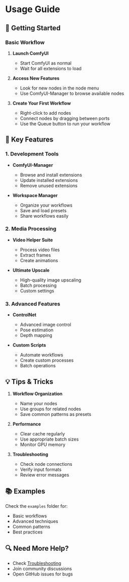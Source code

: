 # Usage Guide

## 🎯 Getting Started

### Basic Workflow

1. **Launch ComfyUI**
   - Start ComfyUI as normal
   - Wait for all extensions to load

2. **Access New Features**
   - Look for new nodes in the node menu
   - Use ComfyUI-Manager to browse available nodes

3. **Create Your First Workflow**
   - Right-click to add nodes
   - Connect nodes by dragging between ports
   - Use the Queue button to run your workflow

## 🔧 Key Features

### 1. Development Tools

- **ComfyUI-Manager**
  - Browse and install extensions
  - Update installed extensions
  - Remove unused extensions

- **Workspace Manager**
  - Organize your workflows
  - Save and load presets
  - Share workflows easily

### 2. Media Processing

- **Video Helper Suite**
  - Process video files
  - Extract frames
  - Create animations

- **Ultimate Upscale**
  - High-quality image upscaling
  - Batch processing
  - Custom settings

### 3. Advanced Features

- **ControlNet**
  - Advanced image control
  - Pose estimation
  - Depth mapping

- **Custom Scripts**
  - Automate workflows
  - Create custom processes
  - Batch operations

## 💡 Tips & Tricks

1. **Workflow Organization**
   - Name your nodes
   - Use groups for related nodes
   - Save common patterns as presets

2. **Performance**
   - Clear cache regularly
   - Use appropriate batch sizes
   - Monitor GPU memory

3. **Troubleshooting**
   - Check node connections
   - Verify input formats
   - Review error messages

## 📚 Examples

Check the `examples` folder for:
- Basic workflows
- Advanced techniques
- Common patterns
- Best practices

## 🔍 Need More Help?

- Check [Troubleshooting](TROUBLESHOOTING.md)
- Join community discussions
- Open GitHub issues for bugs